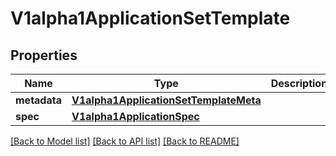 # V1alpha1ApplicationSetTemplate

## Properties
Name | Type | Description | Notes
------------ | ------------- | ------------- | -------------
**metadata** | [**V1alpha1ApplicationSetTemplateMeta**](V1alpha1ApplicationSetTemplateMeta.md) |  | [optional] 
**spec** | [**V1alpha1ApplicationSpec**](V1alpha1ApplicationSpec.md) |  | [optional] 

[[Back to Model list]](../README.md#documentation-for-models) [[Back to API list]](../README.md#documentation-for-api-endpoints) [[Back to README]](../README.md)

